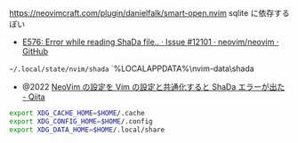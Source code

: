 https://neovimcraft.com/plugin/danielfalk/smart-open.nvim
sqlite に依存するぽい

- [E576: Error while reading ShaDa file.. · Issue #12101 · neovim/neovim · GitHub](https://github.com/neovim/neovim/issues/12101)

`~/.local/state/nvim/shada`
`%LOCALAPPDATA%\nvim-data\shada

- @2022 [NeoVim の設定を Vim の設定と共通化すると ShaDa エラーが出た - Qiita](https://qiita.com/seroqn/items/aa435443762303678bc2)
```sh
export XDG_CACHE_HOME=$HOME/.cache
export XDG_CONFIG_HOME=$HOME/.config
export XDG_DATA_HOME=$HOME/.local/share
```
